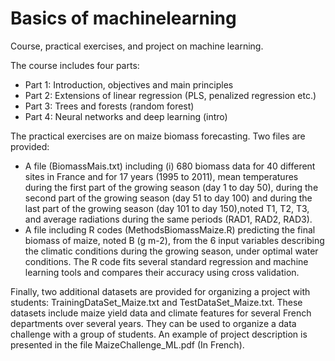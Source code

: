 # Basics of machinelearning
Course, practical exercises, and project on machine learning.

The course includes four parts:
- Part 1: Introduction, objectives and main principles
- Part 2: Extensions of linear regression (PLS, penalized regression etc.)
- Part 3: Trees and forests (random forest)
- Part 4: Neural networks and deep learning (intro)

The practical exercises are on maize biomass forecasting. Two files are provided:
- A file (BiomassMais.txt) including (i) 680 biomass data for 40 different sites in France and for 17 years (1995 to 2011), mean temperatures during the first part of the growing season (day 1 to day 50), during the second part of the growing season (day 51 to day 100) and during the last part of the growing season (day 101 to day 150),noted T1, T2, T3, and average radiations during the same periods (RAD1, RAD2, RAD3).
- A file including R codes (MethodsBiomassMaize.R) predicting the final biomass of maize, noted B (g m-2), from the 6 input variables describing the climatic conditions during the growing season, under optimal water conditions. The R code fits several standard regression and machine learning tools and compares their accuracy using cross validation. 

Finally, two additional datasets are provided for organizing a project with students: TrainingDataSet_Maize.txt and TestDataSet_Maize.txt. These datasets include maize yield data and climate features for several French departments over several years. They can be used to organize a data challenge with a group of students. An example of project description is presented in the file MaizeChallenge_ML.pdf (In French).  

